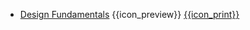 * [Design Fundamentals]({{baseUrl}}/designFundamentals/)
  <trigger for="pop:design-fundamentals-preview">{{icon_preview}}</trigger> [{{icon_print}}](print.html)

<popover id="pop:design-fundamentals-preview" title="Software Design Fundamentals {{icon_preview}}" placement="right">
  <div slot="content">
    <include src="preview.md" />
  </div>
</popover>
